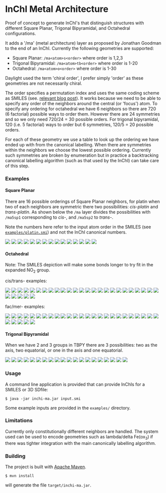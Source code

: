 # InChI Metal Architecture

Proof of concept to generate InChI's that distinguish structures with different
Square Planar, Trigonal Bipyramidal, and Octahedral configurations.

It adds a '/ma' (metal architecture) layer as proposed by Jonathan Goodman to
the end of an InChI. Currently the following geometries are supported:

* Square Planar: ``/ma<atom>s<order>`` where order is 1,2,3
* Trigonal Bipyramidal: ``/ma<atom>tb<order>`` where order is 1-20
* Octahedral: ``/ma<atom>o<order>`` where order is 1-30

Daylight used the term 'chiral order', I prefer simply 'order' as these
geometries are not necessarily chiral.

The order specifies a permutation index and uses the same coding
scheme as SMILES (see. [relevant blog post](http://timvdm.blogspot.com/2010/09/smiles-stereochemistry-enigma.html)).
It works because we need to be able to specify any order of the neighbors around the central (or
'focus') atom. To specify any ordering for octahedral we have 6 neighbors so
there are 720 (6 factorial) possible ways to order them. However there are 24
symmetries and so we only need 720/24 = 30 possible orders. For trigonal
bipyramidal, 120 (i.e. 5 factorial) ways to order but 6 symmetries, 120/5 = 20
possible orders.

For each of these geometry we use a table to look up the
ordering we have ended up with from the canonical labelling. When there are
symmetries within the neighbors we choose the lowest possible ordering.
Currently such symmetries are broken by enumeration but in practice a
backtracking canonical labelling algorithm (such as that used by the InChI) can
take care of this step.

### Examples

#### Square Planar

There are 16 possible orderings of Square Planar neighbors, for platin
when two of each neighbors are symmetric there two possibilities: *cis-platin*
and *trans-platin*. As shown below the ``/ma`` layer divides the possibilities
with ``/ma5sp1`` corresponding to *cis-*, and ``/ma5sp2`` to *trans-*.

Note the numbers here refer to the input atom order in the SMILES (see
[``examples/platin.smi``](https://github.com/johnmay/inchi-ma/blob/master/examples/platin.smi))
and not the InChI canonical numbers.

![](https://www.simolecule.com/cdkdepict/depict/bow/svg?smi=Cl%5BPt%40SP1%5D%28Cl%29%28%5BNH3%5D%29%5BNH3%5D+%2Fma5sp1&abbr=on&hdisp=bridgehead&showtitle=true&zoom=1.6&annotate=number)
![](https://www.simolecule.com/cdkdepict/depict/bow/svg?smi=Cl%5BPt%40SP2%5D%28Cl%29%28%5BNH3%5D%29%5BNH3%5D+%2Fma5sp2&abbr=on&hdisp=bridgehead&showtitle=true&zoom=1.6&annotate=number)
![](https://www.simolecule.com/cdkdepict/depict/bow/svg?smi=Cl%5BPt%40SP3%5D%28Cl%29%28%5BNH3%5D%29%5BNH3%5D+%2Fma5sp1&abbr=on&hdisp=bridgehead&showtitle=true&zoom=1.6&annotate=number)
![](https://www.simolecule.com/cdkdepict/depict/bow/svg?smi=Cl%5BPt%40SP1%5D%28%5BNH3%5D%29%28Cl%29%5BNH3%5D+%2Fma5sp2&abbr=on&hdisp=bridgehead&showtitle=true&zoom=1.6&annotate=number)
![](https://www.simolecule.com/cdkdepict/depict/bow/svg?smi=Cl%5BPt%40SP2%5D%28%5BNH3%5D%29%28Cl%29%5BNH3%5D+%2Fma5sp1&abbr=on&hdisp=bridgehead&showtitle=true&zoom=1.6&annotate=number)
![](https://www.simolecule.com/cdkdepict/depict/bow/svg?smi=Cl%5BPt%40SP3%5D%28%5BNH3%5D%29%28Cl%29%5BNH3%5D+%2Fma5sp1&abbr=on&hdisp=bridgehead&showtitle=true&zoom=1.6&annotate=number)
![](https://www.simolecule.com/cdkdepict/depict/bow/svg?smi=Cl%5BPt%40SP1%5D%28%5BNH3%5D%29%28%5BNH3%5D%29Cl+%2Fma5sp1&abbr=on&hdisp=bridgehead&showtitle=true&zoom=1.6&annotate=number)
![](https://www.simolecule.com/cdkdepict/depict/bow/svg?smi=Cl%5BPt%40SP2%5D%28%5BNH3%5D%29%28%5BNH3%5D%29Cl+%2Fma5sp1&abbr=on&hdisp=bridgehead&showtitle=true&zoom=1.6&annotate=number)
![](https://www.simolecule.com/cdkdepict/depict/bow/svg?smi=Cl%5BPt%40SP3%5D%28%5BNH3%5D%29%28%5BNH3%5D%29Cl+%2Fma5sp2&abbr=on&hdisp=bridgehead&showtitle=true&zoom=1.6&annotate=number)
![](https://www.simolecule.com/cdkdepict/depict/bow/svg?smi=%5BNH3%5D%5BPt%40SP1%5D%28Cl%29%28%5BNH3%5D%29Cl+%2Fma5sp2&abbr=on&hdisp=bridgehead&showtitle=true&zoom=1.6&annotate=number)
![](https://www.simolecule.com/cdkdepict/depict/bow/svg?smi=%5BNH3%5D%5BPt%40SP2%5D%28Cl%29%28%5BNH3%5D%29Cl+%2Fma5sp1&abbr=on&hdisp=bridgehead&showtitle=true&zoom=1.6&annotate=number)
![](https://www.simolecule.com/cdkdepict/depict/bow/svg?smi=%5BNH3%5D%5BPt%40SP3%5D%28Cl%29%28%5BNH3%5D%29Cl+%2Fma5sp1&abbr=on&hdisp=bridgehead&showtitle=true&zoom=1.6&annotate=number)
![](https://www.simolecule.com/cdkdepict/depict/bow/svg?smi=%5BNH3%5D%5BPt%40SP1%5D%28Cl%29%28Cl%29%5BNH3%5D+%2Fma5sp1&abbr=on&hdisp=bridgehead&showtitle=true&zoom=1.6&annotate=number)
![](https://www.simolecule.com/cdkdepict/depict/bow/svg?smi=%5BNH3%5D%5BPt%40SP2%5D%28Cl%29%28Cl%29%5BNH3%5D+%2Fma5sp1&abbr=on&hdisp=bridgehead&showtitle=true&zoom=1.6&annotate=number)
![](https://www.simolecule.com/cdkdepict/depict/bow/svg?smi=%5BNH3%5D%5BPt%40SP3%5D%28Cl%29%28Cl%29%5BNH3%5D+%2Fma5sp2&abbr=on&hdisp=bridgehead&showtitle=true&zoom=1.6&annotate=number)

#### Octahedral

Note: The SMILES depiction will make some bonds longer to try fit in the expanded NO<sub>2</sub> group.

cis/trans- examples:

![](https://www.simolecule.com/cdkdepict/depict/bow/svg?smi=Cl%5BCo%40OH1%5D%28Cl%29%28Cl%29%28N%28%3DO%29%28%3DO%29%29%28Cl%29N%28%3DO%29%3DO+%2Fma5o1&abbr=on&hdisp=bridgehead&showtitle=true&zoom=1.6&annotate=number)
![](https://www.simolecule.com/cdkdepict/depict/bow/svg?smi=Cl%5BCo%40OH2%5D%28Cl%29%28Cl%29%28N%28%3DO%29%28%3DO%29%29%28Cl%29N%28%3DO%29%3DO+%2Fma5o1&abbr=on&hdisp=bridgehead&showtitle=true&zoom=1.6&annotate=number)
![](https://www.simolecule.com/cdkdepict/depict/bow/svg?smi=Cl%5BCo%40OH3%5D%28Cl%29%28Cl%29%28N%28%3DO%29%28%3DO%29%29%28Cl%29N%28%3DO%29%3DO+%2Fma5o1&abbr=on&hdisp=bridgehead&showtitle=true&zoom=1.6&annotate=number)
![](https://www.simolecule.com/cdkdepict/depict/bow/svg?smi=Cl%5BCo%40OH4%5D%28Cl%29%28Cl%29%28N%28%3DO%29%28%3DO%29%29%28Cl%29N%28%3DO%29%3DO+%2Fma5o1&abbr=on&hdisp=bridgehead&showtitle=true&zoom=1.6&annotate=number)
![](https://www.simolecule.com/cdkdepict/depict/bow/svg?smi=Cl%5BCo%40OH5%5D%28Cl%29%28Cl%29%28N%28%3DO%29%28%3DO%29%29%28Cl%29N%28%3DO%29%3DO+%2Fma5o1&abbr=on&hdisp=bridgehead&showtitle=true&zoom=1.6&annotate=number)
![](https://www.simolecule.com/cdkdepict/depict/bow/svg?smi=Cl%5BCo%40OH6%5D%28Cl%29%28Cl%29%28N%28%3DO%29%28%3DO%29%29%28Cl%29N%28%3DO%29%3DO+%2Fma5o1&abbr=on&hdisp=bridgehead&showtitle=true&zoom=1.6&annotate=number)
![](https://www.simolecule.com/cdkdepict/depict/bow/svg?smi=Cl%5BCo%40OH7%5D%28Cl%29%28Cl%29%28N%28%3DO%29%28%3DO%29%29%28Cl%29N%28%3DO%29%3DO+%2Fma5o1&abbr=on&hdisp=bridgehead&showtitle=true&zoom=1.6&annotate=number)
![](https://www.simolecule.com/cdkdepict/depict/bow/svg?smi=Cl%5BCo%40OH8%5D%28Cl%29%28Cl%29%28N%28%3DO%29%28%3DO%29%29%28Cl%29N%28%3DO%29%3DO+%2Fma5o1&abbr=on&hdisp=bridgehead&showtitle=true&zoom=1.6&annotate=number)
![](https://www.simolecule.com/cdkdepict/depict/bow/svg?smi=Cl%5BCo%40OH9%5D%28Cl%29%28Cl%29%28N%28%3DO%29%28%3DO%29%29%28Cl%29N%28%3DO%29%3DO+%2Fma5o12&abbr=on&hdisp=bridgehead&showtitle=true&zoom=1.6&annotate=number)
![](https://www.simolecule.com/cdkdepict/depict/bow/svg?smi=Cl%5BCo%40OH10%5D%28Cl%29%28Cl%29%28N%28%3DO%29%28%3DO%29%29%28Cl%29N%28%3DO%29%3DO+%2Fma5o1&abbr=on&hdisp=bridgehead&showtitle=true&zoom=1.6&annotate=number)
![](https://www.simolecule.com/cdkdepict/depict/bow/svg?smi=Cl%5BCo%40OH11%5D%28Cl%29%28Cl%29%28N%28%3DO%29%28%3DO%29%29%28Cl%29N%28%3DO%29%3DO+%2Fma5o12&abbr=on&hdisp=bridgehead&showtitle=true&zoom=1.6&annotate=number)
![](https://www.simolecule.com/cdkdepict/depict/bow/svg?smi=Cl%5BCo%40OH12%5D%28Cl%29%28Cl%29%28N%28%3DO%29%28%3DO%29%29%28Cl%29N%28%3DO%29%3DO+%2Fma5o1&abbr=on&hdisp=bridgehead&showtitle=true&zoom=1.6&annotate=number)
![](https://www.simolecule.com/cdkdepict/depict/bow/svg?smi=Cl%5BCo%40OH13%5D%28Cl%29%28Cl%29%28N%28%3DO%29%28%3DO%29%29%28Cl%29N%28%3DO%29%3DO+%2Fma5o1&abbr=on&hdisp=bridgehead&showtitle=true&zoom=1.6&annotate=number)
![](https://www.simolecule.com/cdkdepict/depict/bow/svg?smi=Cl%5BCo%40OH14%5D%28Cl%29%28Cl%29%28N%28%3DO%29%28%3DO%29%29%28Cl%29N%28%3DO%29%3DO+%2Fma5o1&abbr=on&hdisp=bridgehead&showtitle=true&zoom=1.6&annotate=number)
![](https://www.simolecule.com/cdkdepict/depict/bow/svg?smi=Cl%5BCo%40OH15%5D%28Cl%29%28Cl%29%28N%28%3DO%29%28%3DO%29%29%28Cl%29N%28%3DO%29%3DO+%2Fma5o1&abbr=on&hdisp=bridgehead&showtitle=true&zoom=1.6&annotate=number)
![](https://www.simolecule.com/cdkdepict/depict/bow/svg?smi=Cl%5BCo%40OH16%5D%28Cl%29%28Cl%29%28N%28%3DO%29%28%3DO%29%29%28Cl%29N%28%3DO%29%3DO+%2Fma5o1&abbr=on&hdisp=bridgehead&showtitle=true&zoom=1.6&annotate=number)
![](https://www.simolecule.com/cdkdepict/depict/bow/svg?smi=Cl%5BCo%40OH17%5D%28Cl%29%28Cl%29%28N%28%3DO%29%28%3DO%29%29%28Cl%29N%28%3DO%29%3DO+%2Fma5o1&abbr=on&hdisp=bridgehead&showtitle=true&zoom=1.6&annotate=number)
![](https://www.simolecule.com/cdkdepict/depict/bow/svg?smi=Cl%5BCo%40OH18%5D%28Cl%29%28Cl%29%28N%28%3DO%29%28%3DO%29%29%28Cl%29N%28%3DO%29%3DO+%2Fma5o1&abbr=on&hdisp=bridgehead&showtitle=true&zoom=1.6&annotate=number)
![](https://www.simolecule.com/cdkdepict/depict/bow/svg?smi=Cl%5BCo%40OH19%5D%28Cl%29%28Cl%29%28N%28%3DO%29%28%3DO%29%29%28Cl%29N%28%3DO%29%3DO+%2Fma5o12&abbr=on&hdisp=bridgehead&showtitle=true&zoom=1.6&annotate=number)
![](https://www.simolecule.com/cdkdepict/depict/bow/svg?smi=Cl%5BCo%40OH20%5D%28Cl%29%28Cl%29%28N%28%3DO%29%28%3DO%29%29%28Cl%29N%28%3DO%29%3DO+%2Fma5o1&abbr=on&hdisp=bridgehead&showtitle=true&zoom=1.6&annotate=number)
![](https://www.simolecule.com/cdkdepict/depict/bow/svg?smi=Cl%5BCo%40OH21%5D%28Cl%29%28Cl%29%28N%28%3DO%29%28%3DO%29%29%28Cl%29N%28%3DO%29%3DO+%2Fma5o1&abbr=on&hdisp=bridgehead&showtitle=true&zoom=1.6&annotate=number)
![](https://www.simolecule.com/cdkdepict/depict/bow/svg?smi=Cl%5BCo%40OH22%5D%28Cl%29%28Cl%29%28N%28%3DO%29%28%3DO%29%29%28Cl%29N%28%3DO%29%3DO+%2Fma5o1&abbr=on&hdisp=bridgehead&showtitle=true&zoom=1.6&annotate=number)
![](https://www.simolecule.com/cdkdepict/depict/bow/svg?smi=Cl%5BCo%40OH23%5D%28Cl%29%28Cl%29%28N%28%3DO%29%28%3DO%29%29%28Cl%29N%28%3DO%29%3DO+%2Fma5o1&abbr=on&hdisp=bridgehead&showtitle=true&zoom=1.6&annotate=number)
![](https://www.simolecule.com/cdkdepict/depict/bow/svg?smi=Cl%5BCo%40OH24%5D%28Cl%29%28Cl%29%28N%28%3DO%29%28%3DO%29%29%28Cl%29N%28%3DO%29%3DO+%2Fma5o12&abbr=on&hdisp=bridgehead&showtitle=true&zoom=1.6&annotate=number)
![](https://www.simolecule.com/cdkdepict/depict/bow/svg?smi=Cl%5BCo%40OH25%5D%28Cl%29%28Cl%29%28N%28%3DO%29%28%3DO%29%29%28Cl%29N%28%3DO%29%3DO+%2Fma5o12&abbr=on&hdisp=bridgehead&showtitle=true&zoom=1.6&annotate=number)
![](https://www.simolecule.com/cdkdepict/depict/bow/svg?smi=Cl%5BCo%40OH26%5D%28Cl%29%28Cl%29%28N%28%3DO%29%28%3DO%29%29%28Cl%29N%28%3DO%29%3DO+%2Fma5o1&abbr=on&hdisp=bridgehead&showtitle=true&zoom=1.6&annotate=number)
![](https://www.simolecule.com/cdkdepict/depict/bow/svg?smi=Cl%5BCo%40OH27%5D%28Cl%29%28Cl%29%28N%28%3DO%29%28%3DO%29%29%28Cl%29N%28%3DO%29%3DO+%2Fma5o1&abbr=on&hdisp=bridgehead&showtitle=true&zoom=1.6&annotate=number)
![](https://www.simolecule.com/cdkdepict/depict/bow/svg?smi=Cl%5BCo%40OH28%5D%28Cl%29%28Cl%29%28N%28%3DO%29%28%3DO%29%29%28Cl%29N%28%3DO%29%3DO+%2Fma5o1&abbr=on&hdisp=bridgehead&showtitle=true&zoom=1.6&annotate=number)
![](https://www.simolecule.com/cdkdepict/depict/bow/svg?smi=Cl%5BCo%40OH29%5D%28Cl%29%28Cl%29%28N%28%3DO%29%28%3DO%29%29%28Cl%29N%28%3DO%29%3DO+%2Fma5o1&abbr=on&hdisp=bridgehead&showtitle=true&zoom=1.6&annotate=number)
![](https://www.simolecule.com/cdkdepict/depict/bow/svg?smi=Cl%5BCo%40OH30%5D%28Cl%29%28Cl%29%28N%28%3DO%29%28%3DO%29%29%28Cl%29N%28%3DO%29%3DO+%2Fma5o12&abbr=on&hdisp=bridgehead&showtitle=true&zoom=1.6&annotate=number)

fac/mer- examples:

![](https://www.simolecule.com/cdkdepict/depict/bow/svg?smi=Cl%5BCo%40OH1%5D%28Cl%29%28N%28%3DO%29%28%3DO%29%29%28N%28%3DO%29%28%3DO%29%29%28Cl%29N%28%3DO%29%3DO+%2Fma4o1&abbr=on&hdisp=bridgehead&showtitle=true&zoom=1.6&annotate=number)
![](https://www.simolecule.com/cdkdepict/depict/bow/svg?smi=Cl%5BCo%40OH2%5D%28Cl%29%28N%28%3DO%29%28%3DO%29%29%28N%28%3DO%29%28%3DO%29%29%28Cl%29N%28%3DO%29%3DO+%2Fma4o1&abbr=on&hdisp=bridgehead&showtitle=true&zoom=1.6&annotate=number)
![](https://www.simolecule.com/cdkdepict/depict/bow/svg?smi=Cl%5BCo%40OH3%5D%28Cl%29%28N%28%3DO%29%28%3DO%29%29%28N%28%3DO%29%28%3DO%29%29%28Cl%29N%28%3DO%29%3DO+%2Fma4o8&abbr=on&hdisp=bridgehead&showtitle=true&zoom=1.6&annotate=number)
![](https://www.simolecule.com/cdkdepict/depict/bow/svg?smi=Cl%5BCo%40OH4%5D%28Cl%29%28N%28%3DO%29%28%3DO%29%29%28N%28%3DO%29%28%3DO%29%29%28Cl%29N%28%3DO%29%3DO+%2Fma4o8&abbr=on&hdisp=bridgehead&showtitle=true&zoom=1.6&annotate=number)
![](https://www.simolecule.com/cdkdepict/depict/bow/svg?smi=Cl%5BCo%40OH5%5D%28Cl%29%28N%28%3DO%29%28%3DO%29%29%28N%28%3DO%29%28%3DO%29%29%28Cl%29N%28%3DO%29%3DO+%2Fma4o8&abbr=on&hdisp=bridgehead&showtitle=true&zoom=1.6&annotate=number)
![](https://www.simolecule.com/cdkdepict/depict/bow/svg?smi=Cl%5BCo%40OH6%5D%28Cl%29%28N%28%3DO%29%28%3DO%29%29%28N%28%3DO%29%28%3DO%29%29%28Cl%29N%28%3DO%29%3DO+%2Fma4o8&abbr=on&hdisp=bridgehead&showtitle=true&zoom=1.6&annotate=number)
![](https://www.simolecule.com/cdkdepict/depict/bow/svg?smi=Cl%5BCo%40OH7%5D%28Cl%29%28N%28%3DO%29%28%3DO%29%29%28N%28%3DO%29%28%3DO%29%29%28Cl%29N%28%3DO%29%3DO+%2Fma4o1&abbr=on&hdisp=bridgehead&showtitle=true&zoom=1.6&annotate=number)
![](https://www.simolecule.com/cdkdepict/depict/bow/svg?smi=Cl%5BCo%40OH8%5D%28Cl%29%28N%28%3DO%29%28%3DO%29%29%28N%28%3DO%29%28%3DO%29%29%28Cl%29N%28%3DO%29%3DO+%2Fma4o1&abbr=on&hdisp=bridgehead&showtitle=true&zoom=1.6&annotate=number)
![](https://www.simolecule.com/cdkdepict/depict/bow/svg?smi=Cl%5BCo%40OH9%5D%28Cl%29%28N%28%3DO%29%28%3DO%29%29%28N%28%3DO%29%28%3DO%29%29%28Cl%29N%28%3DO%29%3DO+%2Fma4o8&abbr=on&hdisp=bridgehead&showtitle=true&zoom=1.6&annotate=number)
![](https://www.simolecule.com/cdkdepict/depict/bow/svg?smi=Cl%5BCo%40OH10%5D%28Cl%29%28N%28%3DO%29%28%3DO%29%29%28N%28%3DO%29%28%3DO%29%29%28Cl%29N%28%3DO%29%3DO+%2Fma4o1&abbr=on&hdisp=bridgehead&showtitle=true&zoom=1.6&annotate=number)
![](https://www.simolecule.com/cdkdepict/depict/bow/svg?smi=Cl%5BCo%40OH11%5D%28Cl%29%28N%28%3DO%29%28%3DO%29%29%28N%28%3DO%29%28%3DO%29%29%28Cl%29N%28%3DO%29%3DO+%2Fma4o8&abbr=on&hdisp=bridgehead&showtitle=true&zoom=1.6&annotate=number)
![](https://www.simolecule.com/cdkdepict/depict/bow/svg?smi=Cl%5BCo%40OH12%5D%28Cl%29%28N%28%3DO%29%28%3DO%29%29%28N%28%3DO%29%28%3DO%29%29%28Cl%29N%28%3DO%29%3DO+%2Fma4o1&abbr=on&hdisp=bridgehead&showtitle=true&zoom=1.6&annotate=number)
![](https://www.simolecule.com/cdkdepict/depict/bow/svg?smi=Cl%5BCo%40OH13%5D%28Cl%29%28N%28%3DO%29%28%3DO%29%29%28N%28%3DO%29%28%3DO%29%29%28Cl%29N%28%3DO%29%3DO+%2Fma4o1&abbr=on&hdisp=bridgehead&showtitle=true&zoom=1.6&annotate=number)
![](https://www.simolecule.com/cdkdepict/depict/bow/svg?smi=Cl%5BCo%40OH14%5D%28Cl%29%28N%28%3DO%29%28%3DO%29%29%28N%28%3DO%29%28%3DO%29%29%28Cl%29N%28%3DO%29%3DO+%2Fma4o8&abbr=on&hdisp=bridgehead&showtitle=true&zoom=1.6&annotate=number)
![](https://www.simolecule.com/cdkdepict/depict/bow/svg?smi=Cl%5BCo%40OH15%5D%28Cl%29%28N%28%3DO%29%28%3DO%29%29%28N%28%3DO%29%28%3DO%29%29%28Cl%29N%28%3DO%29%3DO+%2Fma4o8&abbr=on&hdisp=bridgehead&showtitle=true&zoom=1.6&annotate=number)
![](https://www.simolecule.com/cdkdepict/depict/bow/svg?smi=Cl%5BCo%40OH16%5D%28Cl%29%28N%28%3DO%29%28%3DO%29%29%28N%28%3DO%29%28%3DO%29%29%28Cl%29N%28%3DO%29%3DO+%2Fma4o8&abbr=on&hdisp=bridgehead&showtitle=true&zoom=1.6&annotate=number)
![](https://www.simolecule.com/cdkdepict/depict/bow/svg?smi=Cl%5BCo%40OH17%5D%28Cl%29%28N%28%3DO%29%28%3DO%29%29%28N%28%3DO%29%28%3DO%29%29%28Cl%29N%28%3DO%29%3DO+%2Fma4o1&abbr=on&hdisp=bridgehead&showtitle=true&zoom=1.6&annotate=number)
![](https://www.simolecule.com/cdkdepict/depict/bow/svg?smi=Cl%5BCo%40OH18%5D%28Cl%29%28N%28%3DO%29%28%3DO%29%29%28N%28%3DO%29%28%3DO%29%29%28Cl%29N%28%3DO%29%3DO+%2Fma4o8&abbr=on&hdisp=bridgehead&showtitle=true&zoom=1.6&annotate=number)
![](https://www.simolecule.com/cdkdepict/depict/bow/svg?smi=Cl%5BCo%40OH19%5D%28Cl%29%28N%28%3DO%29%28%3DO%29%29%28N%28%3DO%29%28%3DO%29%29%28Cl%29N%28%3DO%29%3DO+%2Fma4o8&abbr=on&hdisp=bridgehead&showtitle=true&zoom=1.6&annotate=number)
![](https://www.simolecule.com/cdkdepict/depict/bow/svg?smi=Cl%5BCo%40OH20%5D%28Cl%29%28N%28%3DO%29%28%3DO%29%29%28N%28%3DO%29%28%3DO%29%29%28Cl%29N%28%3DO%29%3DO+%2Fma4o1&abbr=on&hdisp=bridgehead&showtitle=true&zoom=1.6&annotate=number)
![](https://www.simolecule.com/cdkdepict/depict/bow/svg?smi=Cl%5BCo%40OH21%5D%28Cl%29%28N%28%3DO%29%28%3DO%29%29%28N%28%3DO%29%28%3DO%29%29%28Cl%29N%28%3DO%29%3DO+%2Fma4o1&abbr=on&hdisp=bridgehead&showtitle=true&zoom=1.6&annotate=number)
![](https://www.simolecule.com/cdkdepict/depict/bow/svg?smi=Cl%5BCo%40OH22%5D%28Cl%29%28N%28%3DO%29%28%3DO%29%29%28N%28%3DO%29%28%3DO%29%29%28Cl%29N%28%3DO%29%3DO+%2Fma4o1&abbr=on&hdisp=bridgehead&showtitle=true&zoom=1.6&annotate=number)
![](https://www.simolecule.com/cdkdepict/depict/bow/svg?smi=Cl%5BCo%40OH23%5D%28Cl%29%28N%28%3DO%29%28%3DO%29%29%28N%28%3DO%29%28%3DO%29%29%28Cl%29N%28%3DO%29%3DO+%2Fma4o1&abbr=on&hdisp=bridgehead&showtitle=true&zoom=1.6&annotate=number)
![](https://www.simolecule.com/cdkdepict/depict/bow/svg?smi=Cl%5BCo%40OH24%5D%28Cl%29%28N%28%3DO%29%28%3DO%29%29%28N%28%3DO%29%28%3DO%29%29%28Cl%29N%28%3DO%29%3DO+%2Fma4o8&abbr=on&hdisp=bridgehead&showtitle=true&zoom=1.6&annotate=number)
![](https://www.simolecule.com/cdkdepict/depict/bow/svg?smi=Cl%5BCo%40OH25%5D%28Cl%29%28N%28%3DO%29%28%3DO%29%29%28N%28%3DO%29%28%3DO%29%29%28Cl%29N%28%3DO%29%3DO+%2Fma4o8&abbr=on&hdisp=bridgehead&showtitle=true&zoom=1.6&annotate=number)
![](https://www.simolecule.com/cdkdepict/depict/bow/svg?smi=Cl%5BCo%40OH26%5D%28Cl%29%28N%28%3DO%29%28%3DO%29%29%28N%28%3DO%29%28%3DO%29%29%28Cl%29N%28%3DO%29%3DO+%2Fma4o8&abbr=on&hdisp=bridgehead&showtitle=true&zoom=1.6&annotate=number)
![](https://www.simolecule.com/cdkdepict/depict/bow/svg?smi=Cl%5BCo%40OH27%5D%28Cl%29%28N%28%3DO%29%28%3DO%29%29%28N%28%3DO%29%28%3DO%29%29%28Cl%29N%28%3DO%29%3DO+%2Fma4o8&abbr=on&hdisp=bridgehead&showtitle=true&zoom=1.6&annotate=number)
![](https://www.simolecule.com/cdkdepict/depict/bow/svg?smi=Cl%5BCo%40OH28%5D%28Cl%29%28N%28%3DO%29%28%3DO%29%29%28N%28%3DO%29%28%3DO%29%29%28Cl%29N%28%3DO%29%3DO+%2Fma4o8&abbr=on&hdisp=bridgehead&showtitle=true&zoom=1.6&annotate=number)
![](https://www.simolecule.com/cdkdepict/depict/bow/svg?smi=Cl%5BCo%40OH29%5D%28Cl%29%28N%28%3DO%29%28%3DO%29%29%28N%28%3DO%29%28%3DO%29%29%28Cl%29N%28%3DO%29%3DO+%2Fma4o8&abbr=on&hdisp=bridgehead&showtitle=true&zoom=1.6&annotate=number)
![](https://www.simolecule.com/cdkdepict/depict/bow/svg?smi=Cl%5BCo%40OH30%5D%28Cl%29%28N%28%3DO%29%28%3DO%29%29%28N%28%3DO%29%28%3DO%29%29%28Cl%29N%28%3DO%29%3DO+%2Fma4o8&abbr=on&hdisp=bridgehead&showtitle=true&zoom=1.6&annotate=number)


#### Trigonal Bipyramidal

When we have 2 and 3 groups in TBPY there are 3 possibilities: two as the axis,
two equatorial, or one in the axis and one equatorial.

![](https://www.simolecule.com/cdkdepict/depict/bow/svg?smi=Cl%5BAs%40TB1%5D%28Cl%29%28%5BNH3%5D%29%28%5BNH3%5D%29Cl+%2Fma1tb5&abbr=on&hdisp=bridgehead&showtitle=true&zoom=1.6&annotate=number)
![](https://www.simolecule.com/cdkdepict/depict/bow/svg?smi=Cl%5BAs%40TB2%5D%28Cl%29%28%5BNH3%5D%29%28%5BNH3%5D%29Cl+%2Fma1tb5&abbr=on&hdisp=bridgehead&showtitle=true&zoom=1.6&annotate=number)
![](https://www.simolecule.com/cdkdepict/depict/bow/svg?smi=Cl%5BAs%40TB3%5D%28Cl%29%28%5BNH3%5D%29%28%5BNH3%5D%29Cl+%2Fma1tb1&abbr=on&hdisp=bridgehead&showtitle=true&zoom=1.6&annotate=number)
![](https://www.simolecule.com/cdkdepict/depict/bow/svg?smi=Cl%5BAs%40TB4%5D%28Cl%29%28%5BNH3%5D%29%28%5BNH3%5D%29Cl+%2Fma1tb1&abbr=on&hdisp=bridgehead&showtitle=true&zoom=1.6&annotate=number)
![](https://www.simolecule.com/cdkdepict/depict/bow/svg?smi=Cl%5BAs%40TB5%5D%28Cl%29%28%5BNH3%5D%29%28%5BNH3%5D%29Cl+%2Fma1tb1&abbr=on&hdisp=bridgehead&showtitle=true&zoom=1.6&annotate=number)
![](https://www.simolecule.com/cdkdepict/depict/bow/svg?smi=Cl%5BAs%40TB6%5D%28Cl%29%28%5BNH3%5D%29%28%5BNH3%5D%29Cl+%2Fma1tb1&abbr=on&hdisp=bridgehead&showtitle=true&zoom=1.6&annotate=number)
![](https://www.simolecule.com/cdkdepict/depict/bow/svg?smi=Cl%5BAs%40TB7%5D%28Cl%29%28%5BNH3%5D%29%28%5BNH3%5D%29Cl+%2Fma1tb5&abbr=on&hdisp=bridgehead&showtitle=true&zoom=1.6&annotate=number)
![](https://www.simolecule.com/cdkdepict/depict/bow/svg?smi=Cl%5BAs%40TB8%5D%28Cl%29%28%5BNH3%5D%29%28%5BNH3%5D%29Cl+%2Fma1tb5&abbr=on&hdisp=bridgehead&showtitle=true&zoom=1.6&annotate=number)
![](https://www.simolecule.com/cdkdepict/depict/bow/svg?smi=Cl%5BAs%40TB9%5D%28Cl%29%28%5BNH3%5D%29%28%5BNH3%5D%29Cl+%2Fma1tb5&abbr=on&hdisp=bridgehead&showtitle=true&zoom=1.6&annotate=number)
![](https://www.simolecule.com/cdkdepict/depict/bow/svg?smi=Cl%5BAs%40TB10%5D%28Cl%29%28%5BNH3%5D%29%28%5BNH3%5D%29Cl+%2Fma1tb1&abbr=on&hdisp=bridgehead&showtitle=true&zoom=1.6&annotate=number)
![](https://www.simolecule.com/cdkdepict/depict/bow/svg?smi=Cl%5BAs%40TB11%5D%28Cl%29%28%5BNH3%5D%29%28%5BNH3%5D%29Cl+%2Fma1tb5&abbr=on&hdisp=bridgehead&showtitle=true&zoom=1.6&annotate=number)
![](https://www.simolecule.com/cdkdepict/depict/bow/svg?smi=Cl%5BAs%40TB12%5D%28Cl%29%28%5BNH3%5D%29%28%5BNH3%5D%29Cl+%2Fma1tb1&abbr=on&hdisp=bridgehead&showtitle=true&zoom=1.6&annotate=number)
![](https://www.simolecule.com/cdkdepict/depict/bow/svg?smi=Cl%5BAs%40TB13%5D%28Cl%29%28%5BNH3%5D%29%28%5BNH3%5D%29Cl+%2Fma1tb1&abbr=on&hdisp=bridgehead&showtitle=true&zoom=1.6&annotate=number)
![](https://www.simolecule.com/cdkdepict/depict/bow/svg?smi=Cl%5BAs%40TB14%5D%28Cl%29%28%5BNH3%5D%29%28%5BNH3%5D%29Cl+%2Fma1tb1&abbr=on&hdisp=bridgehead&showtitle=true&zoom=1.6&annotate=number)
![](https://www.simolecule.com/cdkdepict/depict/bow/svg?smi=Cl%5BAs%40TB15%5D%28Cl%29%28%5BNH3%5D%29%28%5BNH3%5D%29Cl+%2Fma1tb1&abbr=on&hdisp=bridgehead&showtitle=true&zoom=1.6&annotate=number)
![](https://www.simolecule.com/cdkdepict/depict/bow/svg?smi=Cl%5BAs%40TB16%5D%28Cl%29%28%5BNH3%5D%29%28%5BNH3%5D%29Cl+%2Fma1tb17&abbr=on&hdisp=bridgehead&showtitle=true&zoom=1.6&annotate=number)
![](https://www.simolecule.com/cdkdepict/depict/bow/svg?smi=Cl%5BAs%40TB17%5D%28Cl%29%28%5BNH3%5D%29%28%5BNH3%5D%29Cl+%2Fma1tb1&abbr=on&hdisp=bridgehead&showtitle=true&zoom=1.6&annotate=number)
![](https://www.simolecule.com/cdkdepict/depict/bow/svg?smi=Cl%5BAs%40TB18%5D%28Cl%29%28%5BNH3%5D%29%28%5BNH3%5D%29Cl+%2Fma1tb1&abbr=on&hdisp=bridgehead&showtitle=true&zoom=1.6&annotate=number)
![](https://www.simolecule.com/cdkdepict/depict/bow/svg?smi=Cl%5BAs%40TB19%5D%28Cl%29%28%5BNH3%5D%29%28%5BNH3%5D%29Cl+%2Fma1tb17&abbr=on&hdisp=bridgehead&showtitle=true&zoom=1.6&annotate=number)
![](https://www.simolecule.com/cdkdepict/depict/bow/svg?smi=Cl%5BAs%40TB20%5D%28Cl%29%28%5BNH3%5D%29%28%5BNH3%5D%29Cl+%2Fma1tb1&abbr=on&hdisp=bridgehead&showtitle=true&zoom=1.6&annotate=number)

### Usage

A command line application is provided that can provide InChIs for a SMILES or
3D SDfile:

```
$ java -jar inchi-ma.jar input.smi
```

Some example inputs are provided in the ``examples/`` directory.

### Limitations

Currently only constitutionally different neighbors are handled. The system used
can be used to encode geometries such as lambda/delta Fe(ox<sub>3</sub>) if
there was tighter integration with the main canonically labelling algorithm.

### Building

The project is built with [Apache Maven](https://maven.apache.org/).

```
$ mvn install
```

will generate the file ``target/inchi-ma.jar``.